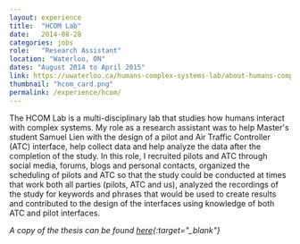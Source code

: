 ```yaml
---
layout: experience
title:  "HCOM Lab"
date:   2014-08-28
categories: jobs
role:	"Research Assistant"
location: "Waterloo, ON"
dates: "August 2014 to April 2015"
link: https://uwaterloo.ca/humans-complex-systems-lab/about-humans-complex-systems-lab
thumbnail: "hcom_card.png"
permalink: /experience/hcom/
---
```


The HCOM Lab is a multi-disciplinary lab that studies how humans interact with complex systems. My role as a research assistant was to help Master's student Samuel Lien with the design of a pilot and Air Traffic Controller (ATC) interface, help collect data and help analyze the data after the completion of the study. In this role, I recruited pilots and ATC through social media, forums, blogs and personal contacts, organized the scheduling of pilots and ATC so that the study could be conducted at times that work both all parties (pilots, ATC and us), analyzed the recordings of the study for keywords and phrases that would be used to create results and contributed to the design of the interfaces using knowledge of both ATC and pilot interfaces.

*A copy of the thesis can be found [here][lien-thesis]{:target="_blank"}*

[hcom-lab]: https://uwaterloo.ca/humans-complex-systems-lab/about-humans-complex-systems-lab
[lien-thesis]: https://uwspace.uwaterloo.ca/bitstream/handle/10012/9633/Lien_Song-Chyi.pdf?sequence=3
